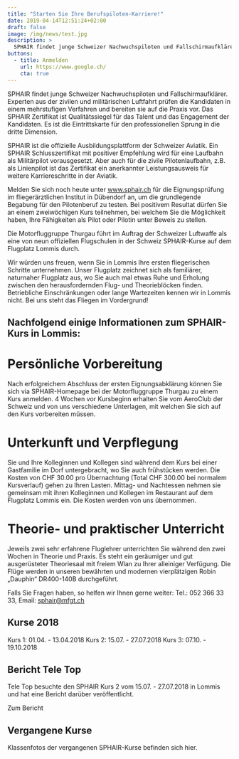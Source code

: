 ```yaml
---
title: "Starten Sie Ihre Berufspiloten-Karriere!"
date: 2019-04-14T12:51:24+02:00
draft: false
image: /img/news/test.jpg
description: >
  SPHAIR findet junge Schweizer Nachwuchspiloten und Fallschirmaufklärer. Experten aus der zivilen und militärischen Luftfahrt prüfen die Kandidaten in einem mehrstufigen Verfahren und bereiten sie auf die Praxis vor. Das SPHAIR Zertifikat ist Qualitätssiegel für das Talent und das Engagement der Kandidaten.
buttons:
  - title: Anmelden
    url: https://www.google.ch/
    cta: true
---
```

SPHAIR findet junge Schweizer Nachwuchspiloten und Fallschirmaufklärer. Experten aus der zivilen und militärischen Luftfahrt prüfen die Kandidaten in einem mehrstufigen Verfahren und bereiten sie auf die Praxis vor. Das SPHAIR Zertifikat ist Qualitätssiegel für das Talent und das Engagement der Kandidaten. Es ist die Eintrittskarte für den professionellen Sprung in die dritte Dimension.

SPHAIR ist die offizielle Ausbildungsplattform der Schweizer Aviatik. Ein SPHAIR Schlusszertifikat mit positiver Empfehlung wird für eine Laufbahn als Militärpilot vorausgesetzt. Aber auch für die zivile Pilotenlaufbahn, z.B. als Linienpilot ist das Zertifikat ein anerkannter Leistungsausweis für weitere Karriereschritte in der Aviatik.

Melden Sie sich noch heute unter www.sphair.ch für die Eignungsprüfung im fliegerärztlichen Institut in Dübendorf an, um die grundlegende Begabung für den Pilotenberuf zu testen. Bei positivem Resultat dürfen Sie an einem zweiwöchigen Kurs teilnehmen, bei welchem Sie die Möglichkeit haben, Ihre Fähigkeiten als Pilot oder Pilotin unter Beweis zu stellen.

Die Motorfluggruppe Thurgau führt im Auftrag der Schweizer Luftwaffe als eine von neun offiziellen Flugschulen in der Schweiz SPHAIR-Kurse auf dem Flugplatz Lommis durch.

Wir würden uns freuen, wenn Sie in Lommis Ihre ersten fliegerischen Schritte unternehmen. Unser Flugplatz zeichnet sich als familiärer, naturnaher Flugplatz aus, wo Sie auch mal etwas Ruhe und Erholung zwischen den herausfordernden Flug- und Theorieblöcken finden. Betriebliche Einschränkungen oder lange Wartezeiten kennen wir in Lommis nicht. Bei uns steht das Fliegen im Vordergrund!

## Nachfolgend einige Informationen zum SPHAIR-Kurs in Lommis:

# Persönliche Vorbereitung

Nach erfolgreichem Abschluss der ersten Eignungsabklärung können Sie sich via SPHAIR-Homepage bei der Motorfluggruppe Thurgau zu einem Kurs anmelden. 4 Wochen vor Kursbeginn erhalten Sie vom AeroClub der Schweiz und von uns verschiedene Unterlagen, mit welchen Sie sich auf den Kurs vorbereiten müssen.

# Unterkunft und Verpflegung

Sie und Ihre Kolleginnen und Kollegen sind während dem Kurs bei einer Gastfamilie im Dorf untergebracht, wo Sie auch frühstücken werden. Die Kosten von CHF 30.00 pro Übernachtung (Total CHF 300.00 bei normalem Kursverlauf) gehen zu Ihren Lasten. Mittag- und Nachtessen nehmen sie gemeinsam mit ihren Kolleginnen und Kollegen im Restaurant auf dem Flugplatz Lommis ein. Die Kosten werden von uns übernommen.

# Theorie- und praktischer Unterricht

Jeweils zwei sehr erfahrene Fluglehrer unterrichten Sie während den zwei Wochen in Theorie und Praxis. Es steht ein geräumiger und gut ausgerüsteter Theoriesaal mit freiem Wlan zu Ihrer alleiniger Verfügung. Die Flüge werden in unseren bewährten und modernen vierplätzigen Robin „Dauphin“ DR400-140B durchgeführt.

Falls Sie Fragen haben, so helfen wir Ihnen gerne weiter: Tel.: 052 366 33 33, Email: sphair@mfgt.ch

## Kurse 2018
Kurs 1: 01.04. - 13.04.2018
Kurs 2: 15.07. - 27.07.2018
Kurs 3: 07.10. - 19.10.2018

## Bericht Tele Top
Tele Top besuchte den SPHAIR Kurs 2 vom 15.07. - 27.07.2018 in Lommis und hat eine Bericht darüber veröffentlicht.

Zum Bericht

## Vergangene Kurse
Klassenfotos der vergangenen SPHAIR-Kurse befinden sich hier.